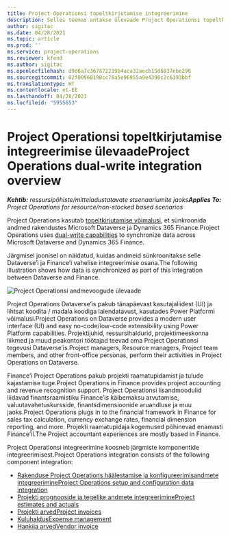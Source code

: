 ```yaml
---
title: Project Operationsi topeltkirjutamise integreerimine
description: Selles teemas antakse ülevaade Project Operationsi topeltkirjutamise integreerimisest.
author: sigitac
ms.date: 04/28/2021
ms.topic: article
ms.prod: ''
ms.service: project-operations
ms.reviewer: kfend
ms.author: sigitac
ms.openlocfilehash: d9d6a7c367872219b4aca32aecb15d6837ebe296
ms.sourcegitcommit: 02f00960198cc78a5e96955a9e4390c2c6393bbf
ms.translationtype: HT
ms.contentlocale: et-EE
ms.lasthandoff: 04/28/2021
ms.locfileid: "5955653"
---
```

# <a name="project-operations-dual-write-integration-overview"></a><span data-ttu-id="181b3-103">Project Operationsi topeltkirjutamise integreerimise ülevaade</span><span class="sxs-lookup"><span data-stu-id="181b3-103">Project Operations dual-write integration overview</span></span>

<span data-ttu-id="181b3-104">_**Kehtib:** ressursipõhiste/mitteladustatavate stsenaariumite jaoks_</span><span class="sxs-lookup"><span data-stu-id="181b3-104">_**Applies To:** Project Operations for resource/non-stocked based scenarios_</span></span>

<span data-ttu-id="181b3-105">Project Operations kasutab [topeltkirjutamise võimalusi](/dynamics365/fin-ops-core/dev-itpro/data-entities/dual-write/dual-write-home-page), et sünkroonida andmed rakendustes Microsoft Dataverse ja Dynamics 365 Finance.</span><span class="sxs-lookup"><span data-stu-id="181b3-105">Project Operations uses [dual-write capabilities](/dynamics365/fin-ops-core/dev-itpro/data-entities/dual-write/dual-write-home-page) to synchronize data across Microsoft Dataverse and Dynamics 365 Finance.</span></span>

<span data-ttu-id="181b3-106">Järgmisel joonisel on näidatud, kuidas andmeid sünkroonitakse selle Dataverse’i ja Finance’i vahelise integreerimise osana.</span><span class="sxs-lookup"><span data-stu-id="181b3-106">The following illustration shows how data is synchronized as part of this integration between Dataverse and Finance.</span></span>

![Project Operationsi andmevoogude ülevaade](./media/ProjectOperationsFlows.jpg)

<span data-ttu-id="181b3-108">Project Operations Dataverse’is pakub tänapäevast kasutajaliidest (UI) ja lihtsat koodita / madala koodiga laiendatavust, kasutades Power Platformi võimalusi.</span><span class="sxs-lookup"><span data-stu-id="181b3-108">Project Operations on Dataverse provides a modern user interface (UI) and easy no-code/low-code extensibility using Power Platform capabilities.</span></span> <span data-ttu-id="181b3-109">Projektijuhid, ressursihaldurid, projektimeeskonna liikmed ja muud peakontori töötajad teevad oma Project Operationsi tegevusi Dataverse’is.</span><span class="sxs-lookup"><span data-stu-id="181b3-109">Project managers, Resource managers, Project team members, and other front-office personas, perform their activities in Project Operations on Dataverse.</span></span>

<span data-ttu-id="181b3-110">Finance’i Project Operations pakub projekti raamatupidamist ja tulude kajastamise tuge.</span><span class="sxs-lookup"><span data-stu-id="181b3-110">Project Operations in Finance provides project accounting and revenue recognition support.</span></span> <span data-ttu-id="181b3-111">Project Operationsi lisandmoodulid liidavad finantsraamistiku Finance’is käibemaksu arvutamise, valuutavahetuskursside, finantsdimensioonide aruandluse ja muu jaoks.</span><span class="sxs-lookup"><span data-stu-id="181b3-111">Project Operations plugs in to the financial framework in Finance for sales tax calculation, currency exchange rates, financial dimension reporting, and more.</span></span> <span data-ttu-id="181b3-112">Projekti raamatupidaja kogemused põhinevad enamasti Finance’il.</span><span class="sxs-lookup"><span data-stu-id="181b3-112">The Project accountant experiences are mostly based in Finance.</span></span>

<span data-ttu-id="181b3-113">Project Operationsi integreerimine koosneb järgmiste komponentide integreerimisest.</span><span class="sxs-lookup"><span data-stu-id="181b3-113">Project Operations integration consists of the following component integration:</span></span>


- [<span data-ttu-id="181b3-114">Rakenduse Project Operations häälestamise ja konfigureerimisandmete integreerimine</span><span class="sxs-lookup"><span data-stu-id="181b3-114">Project Operations setup and configuration data integration</span></span>](resource-dual-write-setup-integration.md) 
- [<span data-ttu-id="181b3-115">Projekti prognooside ja tegelike andmete integreerimine</span><span class="sxs-lookup"><span data-stu-id="181b3-115">Project estimates and actuals</span></span>](resource-dual-write-estimates-actuals.md)
- [<span data-ttu-id="181b3-116">Projekti arved</span><span class="sxs-lookup"><span data-stu-id="181b3-116">Project invoices</span></span>](resource-dual-write-project-invoice.md)
- [<span data-ttu-id="181b3-117">Kuluhaldus</span><span class="sxs-lookup"><span data-stu-id="181b3-117">Expense management</span></span>](resource-dual-write-expense.md)
- [<span data-ttu-id="181b3-118">Hankija arved</span><span class="sxs-lookup"><span data-stu-id="181b3-118">Vendor invoice</span></span>](resource-dual-write-vendor-invoice.md)
